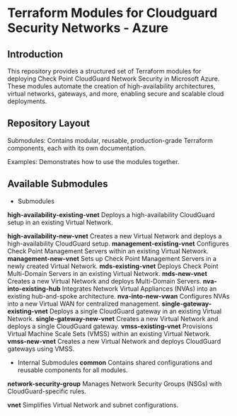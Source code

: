 # Terraform Modules for Cloudguard Security Networks - Azure

## Introduction
This repository provides a structured set of Terraform modules for deploying Check Point CloudGuard Network Security in Microsoft Azure. These modules automate the creation of high-availability architectures, virtual networks, gateways, and more, enabling secure and scalable cloud deployments.


## Repository Layout
Submodules: Contains modular, reusable, production-grade Terraform components, each with its own documentation.

Examples: Demonstrates how to use the modules together.

## Available Submodules

* Submodules

**high-availability-existing-vnet**
Deploys a high-availability CloudGuard setup in an existing Virtual Network.

**high-availability-new-vnet**
Creates a new Virtual Network and deploys a high-availability CloudGuard setup.
**management-existing-vnet**
Configures Check Point Management Servers within an existing Virtual Network.
**management-new-vnet**
Sets up Check Point Management Servers in a newly created Virtual Network.
**mds-existing-vnet**
Deploys Check Point Multi-Domain Servers in an existing Virtual Network.
**mds-new-vnet**
Creates a new Virtual Network and deploys Multi-Domain Servers.
**nva-into-existing-hub**
Integrates Network Virtual Appliances (NVAs) into an existing hub-and-spoke architecture.
**nva-into-new-vwan**
Configures NVAs into a new Virtual WAN for centralized management.
**single-gateway-existing-vnet**
Deploys a single CloudGuard gateway in an existing Virtual Network.
**single-gateway-new-vnet**
Creates a new Virtual Network and deploys a single CloudGuard gateway.
**vmss-existing-vnet**
Provisions Virtual Machine Scale Sets (VMSS) within an existing Virtual Network.
**vmss-new-vnet**
Creates a new Virtual Network and deploys CloudGuard gateways using VMSS.

* Internal Submodules
**common**
Contains shared configurations and reusable components for all modules.

**network-security-group**
Manages Network Security Groups (NSGs) with CloudGuard-specific rules.


**vnet**
Simplifies Virtual Network and subnet configurations.